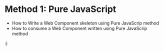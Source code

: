 # **Method 1: Pure JavaScript**

- How to Write a Web Component skeleton using Pure JavaScrip method
- How to consume a Web Component written using Pure JavaScrip method

:)
